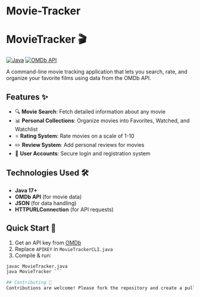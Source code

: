 # Movie-Tracker

# MovieTracker 🎬

[![Java](https://img.shields.io/badge/Java-17+-blue)](https://java.com)
[![OMDb API](https://img.shields.io/badge/OMDb%20API-1.0-green)](https://www.omdbapi.com/)

A command-line movie tracking application that lets you search, rate, and organize your favorite films using data from the OMDb API.

## Features ✨
- 🔍 **Movie Search**: Fetch detailed information about any movie
- 📊 **Personal Collections**: Organize movies into Favorites, Watched, and Watchlist
- ⭐ **Rating System**: Rate movies on a scale of 1-10
- ✏️ **Review System**: Add personal reviews for movies
- 🔐 **User Accounts**: Secure login and registration system

## Technologies Used 🛠️
- **Java 17+**
- **OMDb API** (for movie data)
- **JSON** (for data handling)
- **HTTPURLConnection** (for API requests)

## Quick Start 🚀
1. Get an API key from [OMDb](https://www.omdbapi.com/apikey.aspx)
2. Replace `APIKEY` in `MovieTrackerCLI.java`
3. Compile & run:
```bash
javac MovieTracker.java
java MovieTracker ```

## Contributing 🤝
Contributions are welcome! Please fork the repository and create a pull request.
